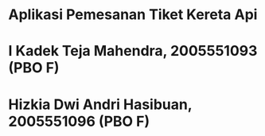 # Aplikasi Pemesanan Tiket Kereta Api
# I Kadek Teja Mahendra, 2005551093 (PBO F)
# Hizkia Dwi Andri Hasibuan, 2005551096 (PBO F)
